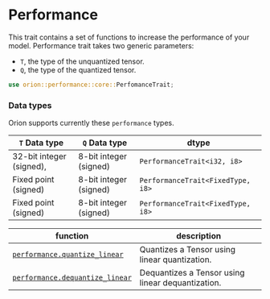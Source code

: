 # Performance

This trait contains a set of functions to increase the performance of your model. 
Performance trait takes two generic parameters: 
- `T`, the type of the unquantized tensor.
- `Q`, the type of the quantized tensor.

```rust
use orion::performance::core::PerfomanceTrait;
```

### Data types

Orion supports currently these `performance` types.

| `T` Data type            | `Q` Data type          | dtype                             |
| ------------------------ | ---------------------- | --------------------------------- |
| 32-bit integer (signed), | 8-bit integer (signed) | `PerformanceTrait<i32, i8>`       |
| Fixed point  (signed)    | 8-bit integer (signed) | `PerformanceTrait<FixedType, i8>` |
| Fixed point  (signed)    | 8-bit integer (signed) | `PerformanceTrait<FixedType, i8>` |


| function | description |
| --- | --- |
| [`performance.quantize_linear`](performance.quantize\_linear.md) | Quantizes a Tensor using linear quantization. |
| [`performance.dequantize_linear`](performance.dequantize\_linear.md) | Dequantizes a Tensor using linear dequantization. |

